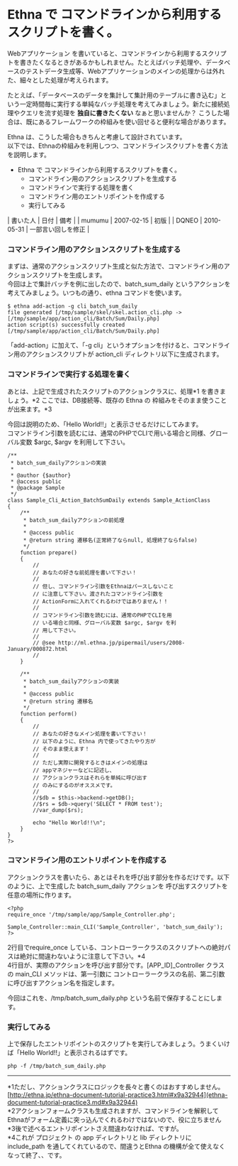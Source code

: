 # Ethna で コマンドラインから利用するスクリプトを書く。
Webアプリケーション を書いていると、コマンドラインから利用するスクリプトを書きたくなるときがあるかもしれません。たとえばバッチ処理や、データベースのテストデータ生成等、Webアプリケーションのメインの処理からは外れた、細々とした処理が考えられます。

たとえば、「データベースのデータを集計して集計用のテーブルに書き込む」という一定時間毎に実行する単純なバッチ処理を考えてみましょう。新たに接続処理やクエリを流す処理を **独自に書きたくない** なぁと思いませんか？ こうした場合は、既にあるフレームワークの枠組みを使い回せると便利な場合があります。

Ethna は、こうした場合もきちんと考慮して設計されています。  
以下では、Ethnaの枠組みを利用しつつ、コマンドラインスクリプトを書く方法を説明します。

- Ethna で コマンドラインから利用するスクリプトを書く。 
  - コマンドライン用のアクションスクリプトを生成する 
  - コマンドラインで実行する処理を書く 
  - コマンドライン用のエントリポイントを作成する 
  - 実行してみる 

| 書いた人 | 日付 | 備考 |
| mumumu | 2007-02-15 | 初版 |
| DQNEO | 2010-05-31 | 一部言い回しを修正 |

### コマンドライン用のアクションスクリプトを生成する

まずは、通常のアクションスクリプト生成と似た方法で、コマンドライン用のアクションスクリプトを生成します。  
今回は上で集計バッチを例に出したので、batch\_sum\_daily というアクションを考えてみましょう。いつもの通り、ethna コマンドを使います。

    $ ethna add-action -g cli batch_sum_daily
    file generated [/tmp/sample/skel/skel.action_cli.php -> 
    [/tmp/sample/app/action_cli/Batch/Sum/Daily.php]
    action script(s) successfully created
    [/tmp/sample/app/action_cli/Batch/Sum/Daily.php]

「add-action」に加えて、「-g cli」というオプションを付けると、コマンドライン用のアクションスクリプトが action\_cli ディレクトリ以下に生成されます。

### コマンドラインで実行する処理を書く

あとは、上記で生成されたスクリプトのアクションクラスに、処理\*1 を書きましょう。\*2 ここでは、DB接続等、既存の Ethna の 枠組みをそのまま使うことが出来ます。\*3

今回は説明のため、「Hello World!!」と表示させるだけにしてみます。  
コマンドライン引数を読むには、通常のPHPでCLIで用いる場合と同様、グローバル変数 $argc, $argv を利用して下さい。

    /**
     * batch_sum_dailyアクションの実装
     *
     * @author {$author}
     * @access public
     * @package Sample
     */
    class Sample_Cli_Action_BatchSumDaily extends Sample_ActionClass
    {
        /**
         * batch_sum_dailyアクションの前処理
         *
         * @access public
         * @return string 遷移名(正常終了ならnull, 処理終了ならfalse)
         */
        function prepare()
        {
            //
            // あなたの好きな前処理を書いて下さい！
            //
            // 但し、コマンドライン引数をEthnaはパースしないこと
            // に注意して下さい。渡されたコマンドライン引数を
            // ActionFormに入れてくれるわけではありません！！
            //
            // コマンドライン引数を読むには、通常のPHPでCLIを用
            // いる場合と同様、グローバル変数 $argc, $argv を利
            // 用して下さい。
            //
            // @see http://ml.ethna.jp/pipermail/users/2008-January/000872.html
            //
        }
    
        /**
         * batch_sum_dailyアクションの実装
         *
         * @access public
         * @return string 遷移名
         */
        function perform()
        {
            //
            // あなたの好きなメイン処理を書いて下さい！
            // 以下のように、Ethna 内で使ってきたやり方が
            // そのまま使えます！
            //    
            // ただし実際に開発するときはメインの処理は
            // appマネジャーなどに記述し、
            // アクションクラスはそれらを単純に呼び出す
            // のみにするのがオススメです。
            //
            //$db = $this->backend->getDB();
            //$rs = $db->query('SELECT * FROM test');
            //var_dump($rs);
    
            echo "Hello World!!\n";
        }
    }
    ?>

### コマンドライン用のエントリポイントを作成する

アクションクラスを書いたら、あとはそれを呼び出す部分を作るだけです。以下のように、上で生成した batch\_sum\_daily アクションを 呼び出すスクリプトを任意の場所に作ります。

    <?php
    require_once '/tmp/sample/app/Sample_Controller.php';
    
    Sample_Controller::main_CLI('Sample_Controller', 'batch_sum_daily');
    ?>

2行目でrequire\_once している、コントローラークラスのスクリプトへの絶対パスは絶対に間違わないように注意して下さい。\*4  
4行目が、実際のアクションを呼び出す部分です。[APP\_ID]\_Controller クラスの main\_CLI メソッドは、第一引数に コントローラークラスの名前、第二引数に呼び出すアクション名を指定します。

今回はこれを、/tmp/batch\_sum\_daily.php という名前で保存することにします。

### 実行してみる

上で保存したエントリポイントのスクリプトを実行してみましょう。うまくいけば「Hello World!!」と表示されるはずです。

    php -f /tmp/batch_sum_daily.php


* * *
\*1ただし、アクションクラスにロジックを長々と書くのはおすすめしません。 [http://ethna.jp/ethna-document-tutorial-practice3.html#x9a32944](ethna-document-tutorial-practice3.md#x9a32944)   
\*2アクションフォームクラスも生成されますが、コマンドラインを解釈してEthnaがフォーム定義に突っ込んでくれるわけではないので、役に立ちません  
\*3後で述べるエントリポイントさえ間違わなければ、ですが。  
\*4これが プロジェクト の app ディレクトリと lib ディレクトリに include\_path を通してくれているので、間違うとEthna の機構が全て使えなくなって終了、、です。  

